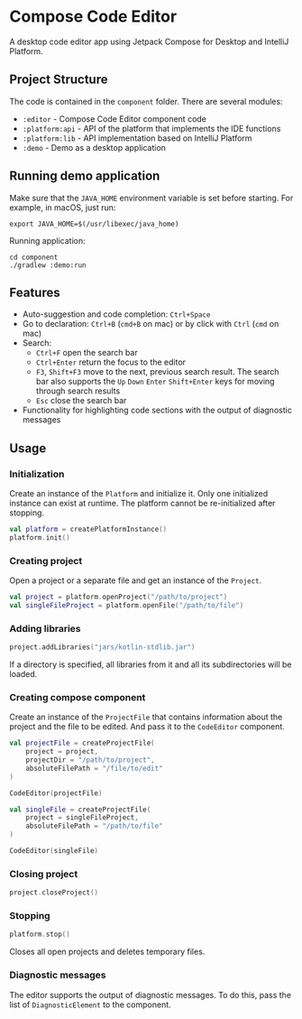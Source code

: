 # Compose Code Editor

A desktop code editor app using Jetpack Compose for Desktop and IntelliJ Platform.

## Project Structure

The code is contained in the `component` folder. There are several modules:
- `:editor` - Compose Code Editor component code
- `:platform:api` - API of the platform that implements the IDE functions
- `:platform:lib` - API implementation based on IntelliJ Platform
- `:demo` - Demo as a desktop application

## Running demo application

Make sure that the `JAVA_HOME` environment variable is set before starting. For example, in macOS, just run: 
```shell
export JAVA_HOME=$(/usr/libexec/java_home)
```

Running application:

```shell
cd component
./gradlew :demo:run
```

## Features

- Auto-suggestion and code completion: `Ctrl+Space`
- Go to declaration: `Ctrl+B` (`cmd+B` on mac) or by click with `Ctrl` (`cmd` on mac)
- Search: 
  - `Ctrl+F` open the search bar
  - `Ctrl+Enter` return the focus to the editor
  - `F3`, `Shift+F3` move to the next, previous search result. The search bar also supports the `Up` `Down` `Enter` `Shift+Enter` keys for moving through search results
  - `Esc` close the search bar
- Functionality for highlighting code sections with the output of diagnostic messages

## Usage

### Initialization

Create an instance of the `Platform` and initialize it. Only one initialized instance can exist at runtime. The platform cannot be re-initialized after stopping.

```kotlin
val platform = createPlatformInstance()
platform.init()
```

### Creating project

Open a project or a separate file and get an instance of the `Project`.

```kotlin
val project = platform.openProject("/path/to/project")
val singleFileProject = platform.openFile("/path/to/file")
```

### Adding libraries

```kotlin
project.addLibraries("jars/kotlin-stdlib.jar")
```

If a directory is specified, all libraries from it and all its subdirectories will be loaded.

### Creating compose component

Create an instance of the `ProjectFile` that contains information about the project and the file to be edited.
And pass it to the `CodeEditor` component.

```kotlin
val projectFile = createProjectFile(
    project = project,
    projectDir = "/path/to/project",
    absoluteFilePath = "/file/to/edit"
)

CodeEditor(projectFile)

val singleFile = createProjectFile(
    project = singleFileProject,
    absoluteFilePath = "/path/to/file"
)

CodeEditor(singleFile)
```

### Closing project

```kotlin
project.closeProject()
```

### Stopping

```kotlin
platform.stop()
```

Closes all open projects and deletes temporary files.

### Diagnostic messages

The editor supports the output of diagnostic messages. 
To do this, pass the list of `DiagnosticElement` to the component.

